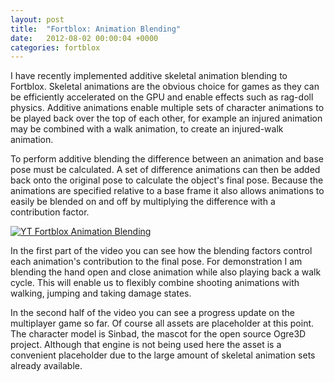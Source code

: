 ```yaml
---
layout: post
title:  "Fortblox: Animation Blending"
date:   2012-08-02 00:00:04 +0000
categories: fortblox
---
```

I have recently implemented additive skeletal animation blending to Fortblox. Skeletal animations are the obvious choice for games as they can be efficiently accelerated on the GPU and enable effects such as rag-doll physics. Additive animations enable multiple sets of character animations to be played back over the top of each other, for example an injured animation may be combined with a walk animation, to create an injured-walk animation.

To perform additive blending the difference between an animation and base pose must be calculated. A set of difference animations can then be added back onto the original pose to calculate the object's final pose. Because the animations are specified relative to a base frame it also allows animations to easily be blended on and off by multiplying the difference with a contribution factor.

[![YT Fortblox Animation Blending](https://img.youtube.com/vi/zxqWnp8Fljg/0.jpg)](https://www.youtube.com/watch?v=zxqWnp8Fljg)

In the first part of the video you can see how the blending factors control each animation's contribution to the final pose. For demonstration I am blending the hand open and close animation while also playing back a walk cycle. This will enable us to flexibly combine shooting animations with walking, jumping and taking damage states.

In the second half of the video you can see a progress update on the multiplayer game so far. Of course all assets are placeholder at this point. The character model is Sinbad, the mascot for the open source Ogre3D project. Although that engine is not being used here the asset is a convenient placeholder due to the large amount of skeletal animation sets already available.
